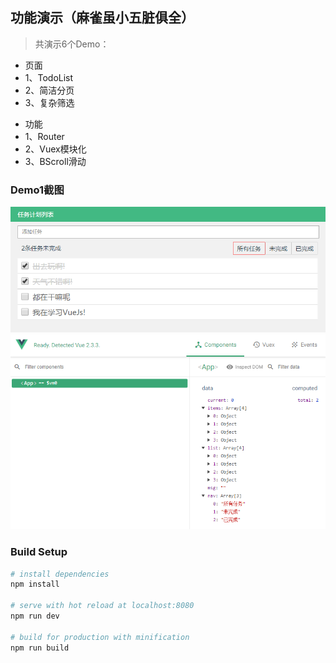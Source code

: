 ## 功能演示（麻雀虽小五脏俱全）
> 共演示6个Demo：
+ 页面
+ 1、TodoList
+ 2、简洁分页
+ 3、复杂筛选
- 功能
- 1、Router
- 2、Vuex模块化
- 3、BScroll滑动
### Demo1截图
![示例图](static/01.png)
![示例图](static/02.png)

### Build Setup

``` bash
# install dependencies
npm install

# serve with hot reload at localhost:8080
npm run dev

# build for production with minification
npm run build
```
